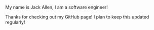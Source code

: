 My name is Jack Allen, I am a software engineer!

Thanks for checking out my GitHub page! I plan to keep this updated regularly!



